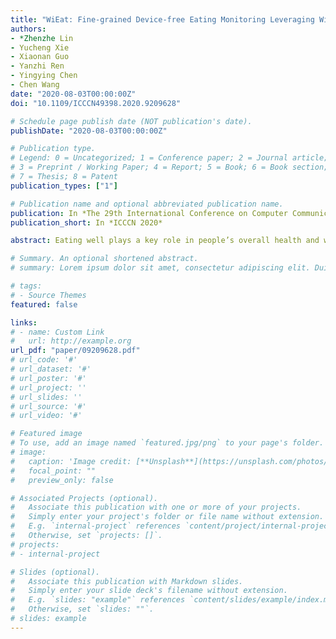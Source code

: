 ```yaml
---
title: "WiEat: Fine-grained Device-free Eating Monitoring Leveraging Wi-Fi Signals"
authors:
- *Zhenzhe Lin
- Yucheng Xie
- Xiaonan Guo
- Yanzhi Ren
- Yingying Chen
- Chen Wang
date: "2020-08-03T00:00:00Z"
doi: "10.1109/ICCCN49398.2020.9209628"

# Schedule page publish date (NOT publication's date).
publishDate: "2020-08-03T00:00:00Z"

# Publication type.
# Legend: 0 = Uncategorized; 1 = Conference paper; 2 = Journal article;
# 3 = Preprint / Working Paper; 4 = Report; 5 = Book; 6 = Book section;
# 7 = Thesis; 8 = Patent
publication_types: ["1"]

# Publication name and optional abbreviated publication name.
publication: In *The 29th International Conference on Computer Communications and Networks (ICCCN)*
publication_short: In *ICCCN 2020*

abstract: Eating well plays a key role in people’s overall health and wellbeing. Studies have shown that many health-related problems such as obesity, diabetes and anemia are closely associated with people’s unhealthy eating habits (e.g., skipping meals, eating irregularly and overeating). Thus, keeping track of diet is becoming more important. Traditional eating monitoring solutions relying on self-report remain an onerous task, while the recent trends requiring users to wear dedicated yet expensive hardware are cumbersome. To overcome these limitations, in this paper, we develop a device-free eating monitoring system using WiFi-enabled devices (e.g., smartphone or laptop). Our system aims to automatically monitor users’ eating activities by identifying the fine-grained eating motions and detecting the minute movements during chewing and swallowing. In particular, our system distinguishes eating from non-eating activities by using K-means clustering with principal component analysis on the extracted Channel State Information (CSI) from WiFi signals. It further adopts a soft decision-based eating motion classification through identifying the utensils (e.g., using a folk, knife, spoon or bare hands) in use. Moreover, we propose a minute motion reconstruction method to identify chewing and swallowing through detecting users’ minute facial muscle movements. The derived fine-grained eating monitoring results are beneficial to the understanding of users’ eating behaviors and estimation of food intake types and amounts. Extensive experiments with 20 users over 1600-minute eating show that the proposed system can recognize the user’s eating motions with up to 95% accuracy and estimate the chewing and swallowing amount within 10% percentage error.

# Summary. An optional shortened abstract.
# summary: Lorem ipsum dolor sit amet, consectetur adipiscing elit. Duis posuere tellus ac convallis placerat. Proin tincidunt magna sed ex sollicitudin condimentum.

# tags:
# - Source Themes
featured: false

links:
# - name: Custom Link
#   url: http://example.org
url_pdf: "paper/09209628.pdf"
# url_code: '#'
# url_dataset: '#'
# url_poster: '#'
# url_project: ''
# url_slides: ''
# url_source: '#'
# url_video: '#'

# Featured image
# To use, add an image named `featured.jpg/png` to your page's folder. 
# image:
#   caption: 'Image credit: [**Unsplash**](https://unsplash.com/photos/pLCdAaMFLTE)'
#   focal_point: ""
#   preview_only: false

# Associated Projects (optional).
#   Associate this publication with one or more of your projects.
#   Simply enter your project's folder or file name without extension.
#   E.g. `internal-project` references `content/project/internal-project/index.md`.
#   Otherwise, set `projects: []`.
# projects:
# - internal-project

# Slides (optional).
#   Associate this publication with Markdown slides.
#   Simply enter your slide deck's filename without extension.
#   E.g. `slides: "example"` references `content/slides/example/index.md`.
#   Otherwise, set `slides: ""`.
# slides: example
---
```


<!-- {{% alert note %}}
Click the *Cite* button above to demo the feature to enable visitors to import publication metadata into their reference management software.
{{% /alert %}}

{{% alert note %}}
Click the *Slides* button above to demo Academic's Markdown slides feature.
{{% /alert %}}

Supplementary notes can be added here, including [code and math](https://sourcethemes.com/academic/docs/writing-markdown-latex/). -->

